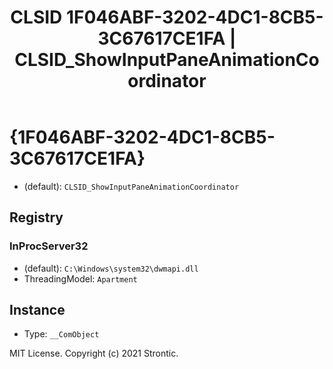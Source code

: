 ﻿---
title: "CLSID 1F046ABF-3202-4DC1-8CB5-3C67617CE1FA | CLSID_ShowInputPaneAnimationCoordinator"
excerpt: What is COM-Object CLSID 1F046ABF-3202-4DC1-8CB5-3C67617CE1FA?
---

# {1F046ABF-3202-4DC1-8CB5-3C67617CE1FA}

* (default): `CLSID_ShowInputPaneAnimationCoordinator`

## Registry


### InProcServer32

* (default): `C:\Windows\system32\dwmapi.dll`
* ThreadingModel: `Apartment`

## Instance

* Type: `__ComObject`

MIT License. Copyright (c) 2021 Strontic.


